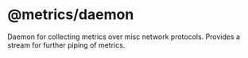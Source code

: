 # @metrics/daemon

Daemon for collecting metrics over misc network protocols. Provides a stream for further piping of metrics.
